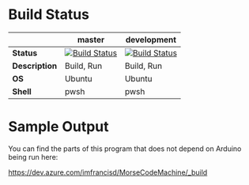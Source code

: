 # Build Status

|                 | **master**      | **development** |
| --------------- | --------------- | --------------- |
| **Status**      | [![Build Status](https://dev.azure.com/imfrancisd/MorseCodeMachine/_apis/build/status/MorseCodeMachine-master?branchName=master)](https://dev.azure.com/imfrancisd/MorseCodeMachine/_build/latest?definitionId=12&branchName=master) | [![Build Status](https://dev.azure.com/imfrancisd/MorseCodeMachine/_apis/build/status/MorseCodeMachine-development?branchName=development)](https://dev.azure.com/imfrancisd/MorseCodeMachine/_build/latest?definitionId=13&branchName=development) |
| **Description** | Build, Run      | Build, Run      |
| **OS**          | Ubuntu          | Ubuntu          |
| **Shell**       | pwsh            | pwsh            |

# Sample Output

You can find the parts of this program that does not depend on Arduino being run here:

https://dev.azure.com/imfrancisd/MorseCodeMachine/_build
